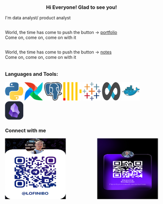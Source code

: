 <h3 align="center" > Hi Everyone! Glad to see you!</h3>
<div style="display: flex; justify-content: space-between; align-items: left;">
  <div style="flex: 1;">
I'm data analyst/ product analyst <br><br>

World, the time has come to push the button → [portfolio](https://nikitaboyarkin.github.io/Personal_Projects.github.io/) <br>
Come on, come on, come on with it <br><br>

World, the time has come to push the button → [notes](https://nikitaboyarkin.github.io/digital_garden/) <br>
Come on, come on, come on with it
</div>


</div>

<h3 align="left">Languages and Tools:</h3>

<img src="assets/python-icon.svg" width="60" height="60">  <img src="assets/apache-airflow.svg" width="60" height="60">  <img src="assets/postgresql-icon.svg" width="60" height="60">  <img src="assets/clickhouse.svg" width="60" height="60">  <img src="assets/tableau-icon.svg" width="60" height="60">  <img src="assets/apache-superset-icon.svg" width="60" height="60"> <img src="assets/Docker Logo.svg" width="60" height="60"> <img src="assets/Obsidian Dark.svg" width="60" height="60">

<h3 align="left"> Connect with me </h3>
<div style="display: flex; justify-content: space-between; align-items: center;">
  <img src="assets/telegrem_qr_code.JPG" width="200" height="200" style="margin-right: 20px;">
  <img src="assets/сетка.JPG" width="200" height="200"tyle="margin-right: 20px;">
</div>

